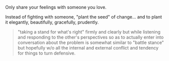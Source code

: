 <!-- TITLE: Wisdom -->
<!-- SUBTITLE: Wise things we're learning from the group -->

Only share your feelings with someone you love.

Instead of fighting with someone, "plant the seed" of change... and to plant it elegantly, beautifully, gracefully, prudently.

> "taking a stand for what's right" firmly and clearly but while listening and responding to the other's perspectives so as to actually enter into conversation about the problem is somewhat similar to "battle stance" but hopefully w/o all the internal and external conflict and tendency for things to turn defensive.